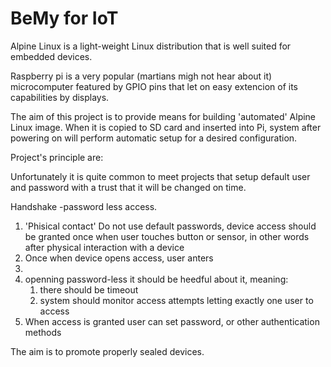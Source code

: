 
# BeMy for IoT

Alpine Linux is a light-weight Linux distribution that is well suited for embedded devices.

Raspberry pi is a very popular (martians migh not hear about it) microcomputer featured by GPIO pins that let on easy extencion of its capabilities by displays.

The aim of this project is to provide means for building 'automated' Alpine Linux image. When it is copied to SD card and inserted into Pi, system after powering on will perform automatic setup for a desired configuration.

Project's principle are:


Unfortunately it is quite common to meet projects that setup default user and password with a trust that it will be changed on time. 

Handshake -password less access.
1. 'Phisical contact' Do not use default passwords, device access should be granted once when user touches button or sensor, in other words after physical interaction with a device
2. Once when device opens access, user anters 
3. 
4. openning password-less  it should be heedful about it, meaning: 
   1. there should be timeout
   2. system should monitor access attempts letting exactly one user to access
3. When access is granted user can set password, or other authentication methods

The aim is to promote properly sealed devices.
